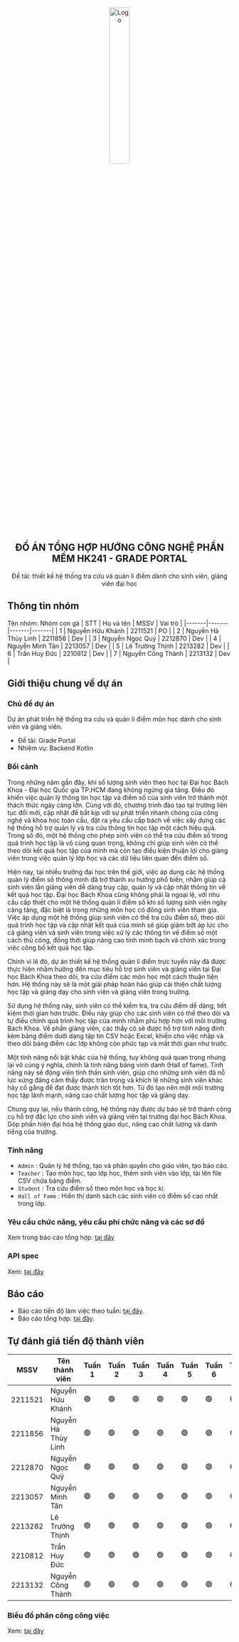 <a id="readme-top"></a>

<br />
<div align="center">
  <a href="https://github.com/othneildrew/Best-README-Template">
    <img src="https://hcmut.edu.vn/img/nhanDienThuongHieu/01_logobachkhoasang.png" alt="Logo" width="30%" height="30%">
  </a>
  <h2 align="center">ĐỒ ÁN TỔNG HỢP HƯỚNG CÔNG NGHỆ PHẦN MỀM HK241 - GRADE PORTAL</h2>
  <p align="center">
    Đề tài: thiết kế hệ thống tra cứu và quản lí điểm dành cho sinh viên, giảng viên đại học
    <br />
  </p>
</div>

## Thông tin nhóm
Tên nhóm: Nhóm con gà
| STT | Họ và tên | MSSV | Vai trò |
|-------|-------|-------|-------|
| 1 | Nguyễn Hữu Khánh | 2211521 | PO |
| 2 | Nguyễn Hà Thùy Linh | 2211856 | Dev |
| 3 | Nguyễn Ngọc Quý | 2212870 | Dev |
| 4 | Nguyễn Minh Tân | 2213057 | Dev |
| 5 | Lê Trường Thịnh | 2213282 | Dev |
| 6 | Trần Huy Đức | 2210812 | Dev |
| 7 | Nguyễn Công Thành | 2213132 | Dev |

## Giới thiệu chung về dự án

### Chủ đề dự án

Dự án phát triển hệ thống tra cứu và quản lí điểm môn học dành cho sinh viên và giảng viên.
- Đề tài: Grade Portal
- Nhiệm vụ: Backend Kotlin

### Bối cảnh

Trong những năm gần đây, khi số lượng sinh viên theo học tại Đại học Bách Khoa - Đại học Quốc gia TP.HCM đang không ngừng gia tăng. Điều đó khiến việc quản lý thông tin học tập và điểm số của sinh viên trở thành một thách thức ngày càng lớn. Cùng với đó, chương trình đào tạo tại trường liên tục đổi mới, cập nhật để bắt kịp với sự phát triển nhanh chóng của công nghệ và khoa học toàn cầu, đặt ra yêu cầu cấp bách về việc xây dựng các hệ thống hỗ trợ quản lý và tra cứu thông tin học tập một cách hiệu quả. Trong số đó, một hệ thống cho phép sinh viên có thể tra cứu điểm số trong quá trình học tập là vô cùng quan trọng, không chỉ giúp sinh viên có thể theo dõi kết quả học tập của mình mà còn tạo điều kiện thuận lợi cho giảng viên trong việc quản lý lớp học và các dữ liệu liên quan đến điểm số.

Hiện nay, tại nhiều trường đại học trên thế giới, việc áp dụng các hệ thống quản lý điểm số thông minh đã trở thành xu hướng phổ biến, nhằm giúp cả sinh viên lẫn giảng viên dễ dàng truy cập, quản lý và cập nhật thông tin về kết quả học tập. Đại học Bách Khoa cũng không phải là ngoại lệ, với nhu cầu cấp thiết cho một hệ thống quản lí điểm số khi số lượng sinh viên ngày càng tăng, đặc biệt là trong những môn học có đông sinh viên tham gia. Việc áp dụng một hệ thống giúp sinh viên có thể tra cứu điểm số, theo dõi quá trình học tập và cập nhật kết quả của mình sẽ giúp giảm bớt áp lực cho cả giảng viên và sinh viên trong việc xử lý các thông tin về điểm số một cách thủ công, đồng thời giúp nâng cao tính minh bạch và chính xác trong việc công bố kết quả học tập.

Chính vì lẽ đó, dự án thiết kế hệ thống quản lí điểm trực tuyến này đã được thực hiện nhằm hướng đến mục tiêu hỗ trợ sinh viên và giảng viên tại Đại học Bách Khoa theo dõi, tra cứu điểm các môn học một cách thuận tiện hơn. Hệ thống này sẽ là một giải pháp hoàn hảo giúp cải thiện chất lượng học tập và giảng dạy cho sinh viên và giảng viên trong trường.

Sử dụng hệ thống này, sinh viên có thể kiểm tra, tra cứu điểm dễ dàng, tiết kiệm thời gian hơn trước. Điều này giúp cho các sinh viên có thể theo dõi và tự điều chỉnh quá trình học tập của mình nhằm phù hợp hơn với môi trường Bách Khoa. Về phần giảng viên, các thầy cô sẽ được hỗ trợ tính năng đính kèm bảng điểm dưới dạng tập tin CSV hoặc Excel, khiến cho việc nhập và theo dõi bảng điểm các lớp không còn phức tạp và mất thời gian như trước.

Một tính năng nổi bật khác của hệ thống, tuy không quá quan trọng nhưng lại vô cùng ý nghĩa, chính là tính năng bảng vinh danh (Hall of fame). Tính năng này sẽ động viên tinh thần sinh viên, giúp cho những sinh viên đã nỗ lực xứng đáng cảm thấy được trân trọng và khích lệ những sinh viên khác hãy cố gắng để đạt được thành tích tốt hơn. Từ đó tạo nên một môi trường học tập lành mạnh, nâng cao chất lượng học tập và giảng dạy.

Chung quy lại, nếu thành công, hệ thống này được dự báo sẽ trở thành công cụ hỗ trợ đắc lực cho sinh viên và giảng viên tại trường đại học Bách Khoa. Góp phần hiện đại hóa hệ thống giáo dục, nâng cao chất lượng và danh tiếng của trường.

### Tính năng

- `Admin` : Quản lý hệ thống, tạo và phân quyền cho giáo viên, tạo báo cáo.
- `Teacher` : Tạo môn học, tạo lớp học, thêm sinh viên vào lớp, tải lên file CSV chứa bảng điểm. 
- `Student` : Tra cứu điểm số theo môn học và học kì.
- `Hall of Fame` : Hiển thị danh sách các sinh viên có điểm số cao nhất trong lớp.

### Yêu cầu chức năng, yêu cầu phi chức năng và các sơ đồ
Xem trong báo cáo tổng hợp: [tại đây](Report/Report.pdf)

### API spec
Xem: [tại đây](Docs/APIspec.md)

## Báo cáo
- Báo cáo tiến độ làm việc theo tuần: [tại đây](Weekly_report).
- Báo cáo tổng hợp: [tại đây](Report/Report.pdf).

## Tự đánh giá tiến độ thành viên

|MSSV    | Tên thành viên      | Tuần 1 | Tuần 2 | Tuần 3 | Tuần 4 |  Tuần 5 | Tuần 6 | Tuần 7 | Tuần 8 |  
|--------|---------------------|--------|--------|--------|--------|---------|--------|--------|--------|
|2211521 | Nguyễn Hữu Khánh    | 🟢    |🟢      |🟢     |🟢      |🟢       |🟢     |🟢      |🟢     |
|2211856 | Nguyễn Hà Thùy Linh | 🟢    |🟢      |🟢     |🟢      |🟢       |🟢     |🟢      |🟢     |
|2212870 | Nguyễn Ngọc Quý     | 🟢    |🟢      |🟢     |🟢      |🟢       |🟢     |🟢      |🟢     |
|2213057 | Nguyễn Minh Tân     | 🟢    |🟢      |🟢     |🟢      |🟢       |🟢     |🟢      |🟢     |
|2213282 | Lê Trường Thịnh     | 🟢    |🟢      |🟢     |🟢      |🟢       |🟢     |🟢      |🟢     |
|2210812 | Trần Huy Đức        | 🟢    |🟢      |🟢     |🟢      |🟢       |🟢     |🟢      |🟢     |
|2213132 | Nguyễn Công Thành   | 🟢    |🟢      |🟢     |🟢      |🟢       |🟢     |🟢      |🟢     |

### Biểu đồ phân công công việc
Xem: [tại đây](https://docs.google.com/spreadsheets/d/1pD6RVQxxRtE9vIQEAWPl_vil5Zt4BcxCHJGWtrEU98g/edit?usp=sharing)
